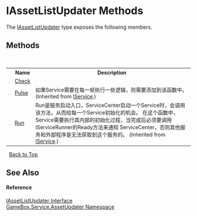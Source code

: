 # IAssetListUpdater Methods
 

The <a href="d5061d05-906d-ef4d-3d2c-0f2af00933fe">IAssetListUpdater</a> type exposes the following members.


## Methods
&nbsp;<table><tr><th></th><th>Name</th><th>Description</th></tr><tr><td>![Public method](media/pubmethod.gif "Public method")</td><td><a href="e1a23791-e3a8-b869-7388-35d84d772fdd">Check</a></td><td></td></tr><tr><td>![Public method](media/pubmethod.gif "Public method")</td><td><a href="0de9df42-d93d-7656-9d63-f570ec7a9b3f">Pulse</a></td><td>
如果Service需要在每一帧执行一些逻辑，则需要添加到该函数中。
 (Inherited from <a href="741e402f-9585-4b18-9dbb-3b6ef80bacae">IService</a>.)</td></tr><tr><td>![Public method](media/pubmethod.gif "Public method")</td><td><a href="f104f28f-e451-0c44-4c12-b6b05539fdd9">Run</a></td><td>
Run是服务启动入口，ServiceCenter启动一个Service时，会调用该方法，从而给每一个Service初始化的机会。 在这个函数中，Service需要执行其内部的初始化过程，当完成后必须要调用IServiceRunner的Ready方法来通知 ServiceCenter，否则其他服务和外部程序是无法获取到这个服务的。
 (Inherited from <a href="741e402f-9585-4b18-9dbb-3b6ef80bacae">IService</a>.)</td></tr></table>&nbsp;
<a href="#iassetlistupdater-methods">Back to Top</a>

## See Also


#### Reference
<a href="d5061d05-906d-ef4d-3d2c-0f2af00933fe">IAssetListUpdater Interface</a><br /><a href="45b2d3e6-eefd-ba09-ac09-d0f384ac18e9">GameBox.Service.AssetUpdater Namespace</a><br />
